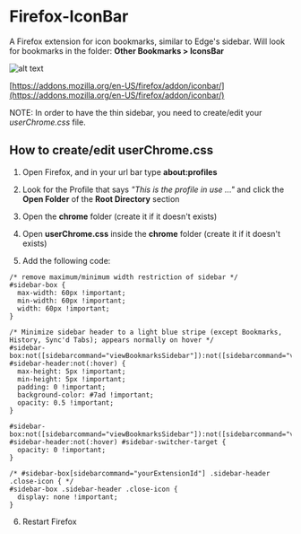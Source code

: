 # Firefox-IconBar
 A Firefox extension for icon bookmarks, similar to Edge's sidebar. Will look for bookmarks in the folder: **Other Bookmarks > IconsBar**

 ![alt text](https://addons.mozilla.org/user-media/previews/full/284/284649.png "IconBar Preview")
 
 [https://addons.mozilla.org/en-US/firefox/addon/iconbar/](https://addons.mozilla.org/en-US/firefox/addon/iconbar/)
 
 NOTE: In order to have the thin sidebar, you need to create/edit your _userChrome.css_ file.

## How to create/edit userChrome.css
1. Open Firefox, and in your url bar type **about:profiles**
   
3. Look for the Profile that says _"This is the profile in use ..."_ and click the **Open Folder** of the **Root Directory** section
   
5. Open the **chrome** folder (create it if it doesn't exists)
   
7. Open **userChrome.css** inside the **chrome** folder (create it if it doesn't exists)
   
9. Add the following code:
```
/* remove maximum/minimum width restriction of sidebar */
#sidebar-box {
  max-width: 60px !important;
  min-width: 60px !important;
  width: 60px !important;
}

/* Minimize sidebar header to a light blue stripe (except Bookmarks, History, Sync'd Tabs); appears normally on hover */
#sidebar-box:not([sidebarcommand="viewBookmarksSidebar"]):not([sidebarcommand="viewHistorySidebar"]):not([sidebarcommand="viewTabsSidebar"]) #sidebar-header:not(:hover) {
  max-height: 5px !important;
  min-height: 5px !important;
  padding: 0 !important;
  background-color: #7ad !important;
  opacity: 0.5 !important;
}

#sidebar-box:not([sidebarcommand="viewBookmarksSidebar"]):not([sidebarcommand="viewHistorySidebar"]):not([sidebarcommand="viewTabsSidebar"]) #sidebar-header:not(:hover) #sidebar-switcher-target {
  opacity: 0 !important;
}

/* #sidebar-box[sidebarcommand="yourExtensionId"] .sidebar-header .close-icon { */
#sidebar-box .sidebar-header .close-icon {
  display: none !important;
}
```

6. Restart Firefox
